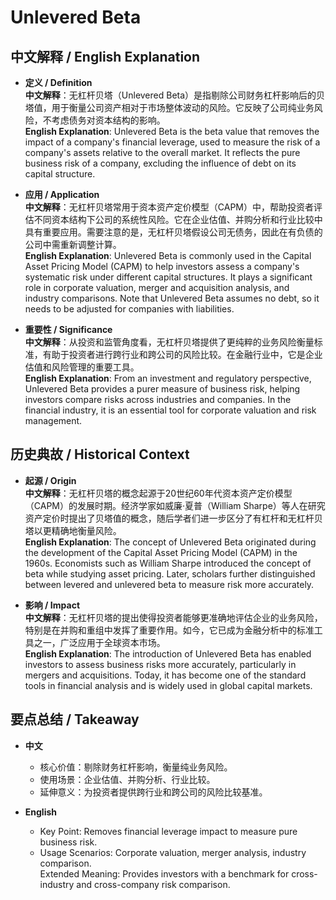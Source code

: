 # Unlevered Beta

## 中文解释 / English Explanation

* **定义 / Definition**  
  **中文解释**：无杠杆贝塔（Unlevered Beta）是指剔除公司财务杠杆影响后的贝塔值，用于衡量公司资产相对于市场整体波动的风险。它反映了公司纯业务风险，不考虑债务对资本结构的影响。  
  **English Explanation**: Unlevered Beta is the beta value that removes the impact of a company's financial leverage, used to measure the risk of a company's assets relative to the overall market. It reflects the pure business risk of a company, excluding the influence of debt on its capital structure.

* **应用 / Application**  
  **中文解释**：无杠杆贝塔常用于资本资产定价模型（CAPM）中，帮助投资者评估不同资本结构下公司的系统性风险。它在企业估值、并购分析和行业比较中具有重要应用。需要注意的是，无杠杆贝塔假设公司无债务，因此在有负债的公司中需重新调整计算。  
  **English Explanation**: Unlevered Beta is commonly used in the Capital Asset Pricing Model (CAPM) to help investors assess a company's systematic risk under different capital structures. It plays a significant role in corporate valuation, merger and acquisition analysis, and industry comparisons. Note that Unlevered Beta assumes no debt, so it needs to be adjusted for companies with liabilities.

* **重要性 / Significance**  
  **中文解释**：从投资和监管角度看，无杠杆贝塔提供了更纯粹的业务风险衡量标准，有助于投资者进行跨行业和跨公司的风险比较。在金融行业中，它是企业估值和风险管理的重要工具。  
  **English Explanation**: From an investment and regulatory perspective, Unlevered Beta provides a purer measure of business risk, helping investors compare risks across industries and companies. In the financial industry, it is an essential tool for corporate valuation and risk management.

## 历史典故 / Historical Context

* **起源 / Origin**  
  **中文解释**：无杠杆贝塔的概念起源于20世纪60年代资本资产定价模型（CAPM）的发展时期。经济学家如威廉·夏普（William Sharpe）等人在研究资产定价时提出了贝塔值的概念，随后学者们进一步区分了有杠杆和无杠杆贝塔以更精确地衡量风险。  
  **English Explanation**: The concept of Unlevered Beta originated during the development of the Capital Asset Pricing Model (CAPM) in the 1960s. Economists such as William Sharpe introduced the concept of beta while studying asset pricing. Later, scholars further distinguished between levered and unlevered beta to measure risk more accurately.

* **影响 / Impact**  
  **中文解释**：无杠杆贝塔的提出使得投资者能够更准确地评估企业的业务风险，特别是在并购和重组中发挥了重要作用。如今，它已成为金融分析中的标准工具之一，广泛应用于全球资本市场。  
  **English Explanation**: The introduction of Unlevered Beta has enabled investors to assess business risks more accurately, particularly in mergers and acquisitions. Today, it has become one of the standard tools in financial analysis and is widely used in global capital markets.

## 要点总结 / Takeaway

* **中文**  
  - 核心价值：剔除财务杠杆影响，衡量纯业务风险。  
  - 使用场景：企业估值、并购分析、行业比较。  
  - 延伸意义：为投资者提供跨行业和跨公司的风险比较基准。

* **English**  
  - Key Point: Removes financial leverage impact to measure pure business risk.  
  - Usage Scenarios: Corporate valuation, merger analysis, industry comparison.  
Extended Meaning: Provides investors with a benchmark for cross-industry and cross-company risk comparison.